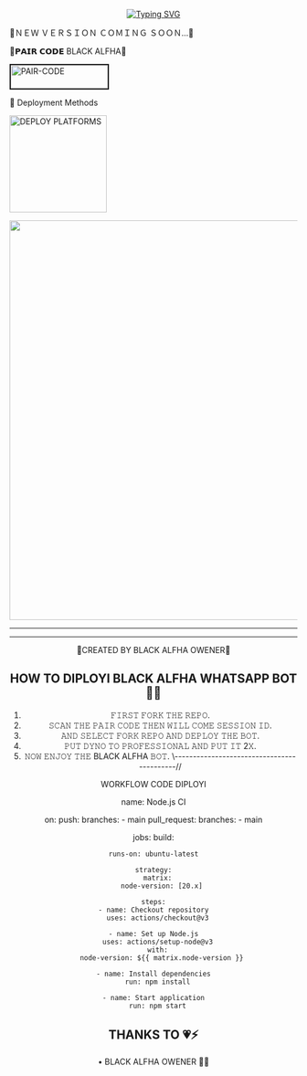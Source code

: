 <p align="center">
<a href="https://git.io/typing-svg"><img src="https://readme-typing-svg.demolab.com?font=EB+Garamond&weight=800&size=28&duration=4000&pause=1000&random=false&width=435&lines=WELCOME+TO+BLACK+ALFHA;MULTI-DEVICE+WHATSAPP+BOT;DEVELOPED+BY;PD+MODZ+PRAVIYAH" alt="Typing SVG" /></a>
 
📍ＮＥＷ ＶＥＲＳＩＯＮ ＣＯＭＩＮＧ ＳＯＯＮ...📍

📍𝗣𝗔𝗜𝗥 𝗖𝗢𝗗𝗘 BLACK ALFHA📍

<a href="https://pair-web-public.koyeb.app/"><img src="https://i.ibb.co/5BGSVZw/pair-code-btn-zusyco.png" alt="PAIR-CODE" border="2" width="170" height="41" ></a>

📍 Deployment Methods

<a href="https://Praveenpereras.github.io/BLACKALFHA-DEPLOY/QUEEN-IZUMI-WEB-main/projects/deployment.html"><img src="https://img.shields.io/badge/DIPLOYI%20NOW-black" alt="DEPLOY PLATFORMS" width="170"></a>
<br>


<div align="center">
  <p align="center">
<a href="https://github.com/Praveenpereras/BLACK-ALFHA/new/main">
    <img src="https://i.ibb.co/tLxNF4M/Whats-App-Image-2024-09-19-at-22-07-43-53e71399.jpg"  width="700px">
</a>
<hr>

<hr>

👾CREATED BY BLACK ALFHA OWENER👾

## HOW TO DIPLOYI BLACK ALFHA WHATSAPP BOT 👨‍💻

1) 𝙵𝙸𝚁𝚂𝚃 𝙵𝙾𝚁𝙺 𝚃𝙷𝙴 𝚁𝙴𝙿𝙾.
2) 𝚂𝙲𝙰𝙽 𝚃𝙷𝙴 𝙿𝙰𝙸𝚁 𝙲𝙾𝙳𝙴 𝚃𝙷𝙴𝙽 𝚆𝙸𝙻𝙻 𝙲𝙾𝙼𝙴 𝚂𝙴𝚂𝚂𝙸𝙾𝙽 𝙸𝙳.
4) 𝙰𝙽𝙳 𝚂𝙴𝙻𝙴𝙲𝚃 𝙵𝙾𝚁𝙺 𝚁𝙴𝙿𝙾 𝙰𝙽𝙳 𝙳𝙴𝙿𝙻𝙾𝚈 𝚃𝙷𝙴 𝙱𝙾𝚃.
5) 𝙿𝚄𝚃 𝙳𝚈𝙽𝙾 𝚃𝙾 𝙿𝚁𝙾𝙵𝙴𝚂𝚂𝙸𝙾𝙽𝙰𝙻 𝙰𝙽𝙳 𝙿𝚄𝚃 𝙸𝚃 2𝚇.
6) 𝙽𝙾𝚆 𝙴𝙽𝙹𝙾𝚈 𝚃𝙷𝙴 BLACK ALFHA 𝙱𝙾𝚃.
\\-------------------------------------------//

WORKFLOW CODE DIPLOYI

name: Node.js CI

on:
  push:
    branches:
      - main
  pull_request:
    branches:
      - main

jobs:
  build:

    runs-on: ubuntu-latest

    strategy:
      matrix:
        node-version: [20.x]

    steps:
    - name: Checkout repository
      uses: actions/checkout@v3

    - name: Set up Node.js
      uses: actions/setup-node@v3
      with:
        node-version: ${{ matrix.node-version }}

    - name: Install dependencies
      run: npm install

    - name: Start application
      run: npm start
## THANKS TO 💗⚡

• BLACK ALFHA OWENER 📍💯

